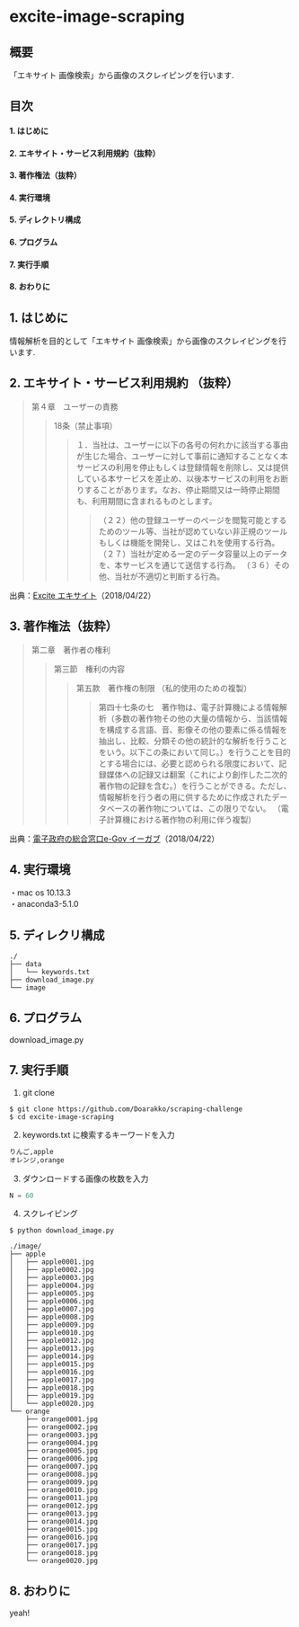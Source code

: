 # excite-image-scraping
## 概要
「エキサイト 画像検索」から画像のスクレイピングを行います.

## 目次
#### 1. はじめに
#### 2. エキサイト・サービス利用規約（抜粋）
#### 3. 著作権法（抜粋）
#### 4. 実行環境
#### 5. ディレクトリ構成
#### 6. プログラム
#### 7. 実行手順
#### 8. おわりに

## 1. はじめに
情報解析を目的として「エキサイト 画像検索」から画像のスクレイピングを行います.

## 2. エキサイト・サービス利用規約 （抜粋）
> 第４章　ユーザーの責務
>> 18条（禁止事項）
>>> １．当社は、ユーザーに以下の各号の何れかに該当する事由が生じた場合、ユーザーに対して事前に通知することなく本サービスの利用を停止もしくは登録情報を削除し、又は提供している本サービスを差止め、以後本サービスの利用をお断りすることがあります。なお、停止期間又は一時停止期間も、利用期間に含まれるものとします。
>>>> （２２）他の登録ユーザーのページを閲覧可能とするためのツール等、当社が認めていない非正規のツールもしくは機能を開発し、又はこれを使用する行為。
>>>> （２７）当社が定める一定のデータ容量以上のデータを、本サービスを通じて送信する行為。
>>>> （３６）その他、当社が不適切と判断する行為。

出典：[Excite エキサイト](https://info.excite.co.jp/top/agreement.html)（2018/04/22）

## 3. 著作権法（抜粋）
> 第二章　著作者の権利
>> 第三節　権利の内容
>>> 第五款　著作権の制限
>>> （私的使用のための複製）
>>>> 第四十七条の七　著作物は、電子計算機による情報解析（多数の著作物その他の大量の情報から、当該情報を構成する言語、音、影像その他の要素に係る情報を抽出し、比較、分類その他の統計的な解析を行うことをいう。以下この条において同じ。）を行うことを目的とする場合には、必要と認められる限度において、記録媒体への記録又は翻案（これにより創作した二次的著作物の記録を含む。）を行うことができる。ただし、情報解析を行う者の用に供するために作成されたデータベースの著作物については、この限りでない。
>>>> （電子計算機における著作物の利用に伴う複製）

出典：[電子政府の総合窓口e-Gov イーガブ](http://elaws.e-gov.go.jp/search/elawsSearch/elaws_search/lsg0500/detail?lawId=345AC0000000048&openerCode=1)（2018/04/22）

## 4. 実行環境
・mac os 10.13.3  
・anaconda3-5.1.0

## 5. ディレクリ構成
```
./
├── data
│   └── keywords.txt
├── download_image.py
└── image
```

## 6. プログラム
download_image.py

## 7. 実行手順
1. git clone
```
$ git clone https://github.com/Doarakko/scraping-challenge
$ cd excite-image-scraping
```
2. keywords.txt に検索するキーワードを入力
```txt:keywords.txt
りんご,apple
オレンジ,orange
```

3. ダウンロードする画像の枚数を入力
```python:download_image.py
N = 60
```

4. スクレイピング
```
$ python download_image.py
```
```
./image/
├── apple
│   ├── apple0001.jpg
│   ├── apple0002.jpg
│   ├── apple0003.jpg
│   ├── apple0004.jpg
│   ├── apple0005.jpg
│   ├── apple0006.jpg
│   ├── apple0007.jpg
│   ├── apple0008.jpg
│   ├── apple0009.jpg
│   ├── apple0010.jpg
│   ├── apple0012.jpg
│   ├── apple0013.jpg
│   ├── apple0014.jpg
│   ├── apple0015.jpg
│   ├── apple0016.jpg
│   ├── apple0017.jpg
│   ├── apple0018.jpg
│   ├── apple0019.jpg
│   └── apple0020.jpg
└── orange
    ├── orange0001.jpg
    ├── orange0002.jpg
    ├── orange0003.jpg
    ├── orange0004.jpg
    ├── orange0005.jpg
    ├── orange0006.jpg
    ├── orange0007.jpg
    ├── orange0008.jpg
    ├── orange0009.jpg
    ├── orange0010.jpg
    ├── orange0011.jpg
    ├── orange0012.jpg
    ├── orange0013.jpg
    ├── orange0014.jpg
    ├── orange0015.jpg
    ├── orange0016.jpg
    ├── orange0017.jpg
    ├── orange0018.jpg
    └── orange0020.jpg
```

## 8. おわりに
yeah!
